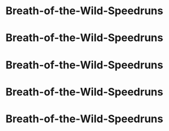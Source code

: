 # Breath-of-the-Wild-Speedruns
# Breath-of-the-Wild-Speedruns
# Breath-of-the-Wild-Speedruns
# Breath-of-the-Wild-Speedruns
# Breath-of-the-Wild-Speedruns
